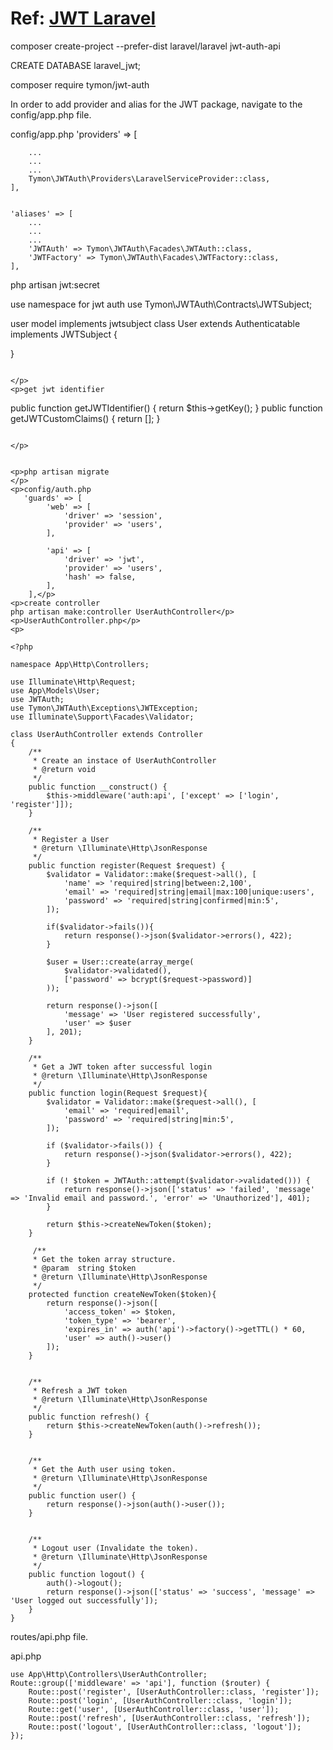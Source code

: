 <h1>Ref: <a href="https://programmingfields.com/create-rest-api-in-laravel-8-using-jwt-authentication/?ref=morioh.com">JWT Laravel</a></h1>
<p>composer create-project --prefer-dist laravel/laravel jwt-auth-api</p>
<p>CREATE DATABASE laravel_jwt;</p>
<p>composer require tymon/jwt-auth
</p>
<p>
In order to add provider and alias for the JWT package, navigate to the config/app.php file.

config/app.php
    'providers' => [

        ...
        ...
        ...
        Tymon\JWTAuth\Providers\LaravelServiceProvider::class,
    ],


    'aliases' => [
        ...
        ...
        ...
        'JWTAuth' => Tymon\JWTAuth\Facades\JWTAuth::class,
        'JWTFactory' => Tymon\JWTAuth\Facades\JWTFactory::class,
    ],
</p>
<p>php artisan jwt:secret</p>
<p>use namespace for jwt auth
use Tymon\JWTAuth\Contracts\JWTSubject;</p>
<p>user model implements jwtsubject
class User extends Authenticatable implements JWTSubject {

}
```

</p>
<p>get jwt identifier
```
public function getJWTIdentifier() {
        return $this->getKey();
}
public function getJWTCustomClaims() {
        return [];
}
```

</p>


<p>php artisan migrate
</p>
<p>config/auth.php
   'guards' => [
        'web' => [
            'driver' => 'session',
            'provider' => 'users',
        ],

        'api' => [
            'driver' => 'jwt',
            'provider' => 'users',
            'hash' => false,
        ],
    ],</p>
<p>create controller
php artisan make:controller UserAuthController</p>
<p>UserAuthController.php</p>
<p>
```
```
<?php

namespace App\Http\Controllers;

use Illuminate\Http\Request;
use App\Models\User;
use JWTAuth;
use Tymon\JWTAuth\Exceptions\JWTException;
use Illuminate\Support\Facades\Validator;

class UserAuthController extends Controller
{
    /**
     * Create an instace of UserAuthController
     * @return void
     */
    public function __construct() {
        $this->middleware('auth:api', ['except' => ['login', 'register']]);
    }

    /**
     * Register a User
     * @return \Illuminate\Http\JsonResponse
     */
    public function register(Request $request) {
        $validator = Validator::make($request->all(), [
            'name' => 'required|string|between:2,100',
            'email' => 'required|string|email|max:100|unique:users',
            'password' => 'required|string|confirmed|min:5',
        ]);

        if($validator->fails()){
            return response()->json($validator->errors(), 422);
        }

        $user = User::create(array_merge(
            $validator->validated(),
            ['password' => bcrypt($request->password)]
        ));

        return response()->json([
            'message' => 'User registered successfully',
            'user' => $user
        ], 201);
    }

    /**
     * Get a JWT token after successful login
     * @return \Illuminate\Http\JsonResponse
     */
    public function login(Request $request){
        $validator = Validator::make($request->all(), [
            'email' => 'required|email',
            'password' => 'required|string|min:5',
        ]);

        if ($validator->fails()) {
            return response()->json($validator->errors(), 422);
        }

        if (! $token = JWTAuth::attempt($validator->validated())) {
            return response()->json(['status' => 'failed', 'message' => 'Invalid email and password.', 'error' => 'Unauthorized'], 401);
        }

        return $this->createNewToken($token);
    }

     /**
     * Get the token array structure.
     * @param  string $token
     * @return \Illuminate\Http\JsonResponse
     */
    protected function createNewToken($token){
        return response()->json([
            'access_token' => $token,
            'token_type' => 'bearer',
            'expires_in' => auth('api')->factory()->getTTL() * 60,
            'user' => auth()->user()
        ]);
    }


    /**
     * Refresh a JWT token
     * @return \Illuminate\Http\JsonResponse
     */
    public function refresh() {
        return $this->createNewToken(auth()->refresh());
    }


    /**
     * Get the Auth user using token.
     * @return \Illuminate\Http\JsonResponse
     */
    public function user() {
        return response()->json(auth()->user());
    }


    /**
     * Logout user (Invalidate the token).
     * @return \Illuminate\Http\JsonResponse
     */
    public function logout() {
        auth()->logout();
        return response()->json(['status' => 'success', 'message' => 'User logged out successfully']);
    }
}
```
</p>
<p>routes/api.php file.

api.php
```
use App\Http\Controllers\UserAuthController;
Route::group(['middleware' => 'api'], function ($router) {
    Route::post('register', [UserAuthController::class, 'register']);
    Route::post('login', [UserAuthController::class, 'login']);
    Route::get('user', [UserAuthController::class, 'user']);
    Route::post('refresh', [UserAuthController::class, 'refresh']);
    Route::post('logout', [UserAuthController::class, 'logout']);
});
```

</p>
<p></p>
<p></p>
<p></p>
<p></p>
